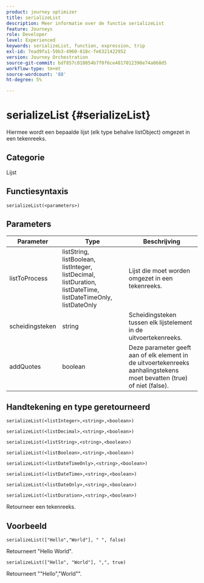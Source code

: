 ```yaml
---
product: journey optimizer
title: serializeList
description: Meer informatie over de functie serializeList
feature: Journeys
role: Developer
level: Experienced
keywords: serializeList, function, expression, trip
exl-id: 7ead9fa1-59b3-4960-818c-fe6321422952
version: Journey Orchestration
source-git-commit: bdf857c010854b7f0f6ce4817012398e74a068d5
workflow-type: tm+mt
source-wordcount: '88'
ht-degree: 5%

---
```


# serializeList {#serializeList}

Hiermee wordt een bepaalde lijst (elk type behalve listObject) omgezet in een tekenreeks.

## Categorie

Lijst

## Functiesyntaxis

`serializeList(<parameters>)`

## Parameters

| Parameter | Type | Beschrijving |
|-----------|------------------|------------------|
| listToProcess | listString, listBoolean, listInteger, listDecimal, listDuration, listDateTime, listDateTimeOnly, listDateOnly | Lijst die moet worden omgezet in een tekenreeks. |
| scheidingsteken | string | Scheidingsteken tussen elk lijstelement in de uitvoertekenreeks. |
| addQuotes | boolean | Deze parameter geeft aan of elk element in de uitvoertekenreeks aanhalingstekens moet bevatten (true) of niet (false). |

## Handtekening en type geretourneerd

`serializeList(<listInteger>,<string>,<boolean>)`

`serializeList(<listDecimal>,<string>,<boolean>)`

`serializeList(<listString>,<string>,<boolean>)`

`serializeList(<listBoolean>,<string>,<boolean>)`

`serializeList(<listDateTimeOnly>,<string>,<boolean>)`

`serializeList(<listDateTime>,<string>,<boolean>)`

`serializeList(<listDateOnly>,<string>,<boolean>)`

`serializeList(<listDuration>,<string>,<boolean>)`

Retourneer een tekenreeks.

## Voorbeeld

`serializeList(["Hello","World"], " ", false)`

Retourneert &quot;Hello World&quot;.

`serializeList(["Hello", "World"], ",", true)`

Retourneert &quot;&quot;Hello&quot;,&quot;World&quot;&quot;.
